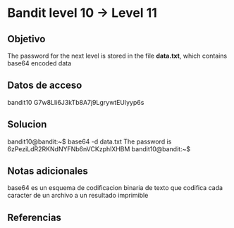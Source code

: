 # Bandit level 10 → Level 11

## Objetivo
The password for the next level is stored in the file **data.txt**, which contains base64 encoded data

## Datos de acceso
bandit10
G7w8LIi6J3kTb8A7j9LgrywtEUlyyp6s

## Solucion
bandit10@bandit:~$ base64 -d data.txt
The password is 6zPeziLdR2RKNdNYFNb6nVCKzphlXHBM
bandit10@bandit:~$

## Notas adicionales
base64 es un esquema de codificacion binaria de texto que codifica cada caracter de un archivo a un resultado imprimible

## Referencias
